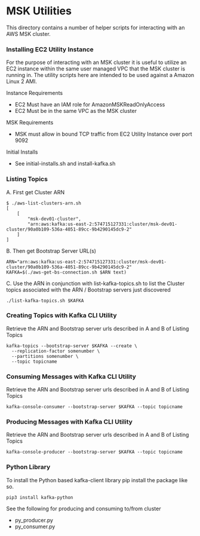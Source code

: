 # MSK Utilities

This directory contains a number of helper scripts for interacting with an AWS MSK cluster.

### Installing EC2 Utility Instance

For the purpose of interacting with an MSK cluster it is useful to utilize an EC2 instance within the same user managed VPC that
the MSK cluster is running in.  The utility scripts here are intended to be used against a Amazon Linux 2 AMI.

Instance Requirements

* EC2 Must have an IAM role for AmazonMSKReadOnlyAccess
* EC2 Must be in the same VPC as the MSK cluster

MSK Requirements

* MSK must allow in bound TCP traffic from EC2 Utility Instance over port 9092


Initial Installs

* See initial-installs.sh and install-kafka.sh

### Listing Topics

A. First get Cluster ARN

```
$ ./aws-list-clusters-arn.sh 
[
    [
        "msk-dev01-cluster", 
        "arn:aws:kafka:us-east-2:574715127331:cluster/msk-dev01-cluster/90a0b109-536a-4051-89cc-9b4290145dc9-2"
    ]
]
```

B. Then get Bootstrap Server URL(s)

```
ARN="arn:aws:kafka:us-east-2:574715127331:cluster/msk-dev01-cluster/90a0b109-536a-4051-89cc-9b4290145dc9-2"
KAFKA=$(./aws-get-bs-connection.sh $ARN text)
```

C. Use the ARN in conjunction with list-kafka-topics.sh to list the Cluster topics associated with the ARN / Bootstrap servers just discovered

```
./list-kafka-topics.sh $KAFKA
```

### Creating Topics with Kafka CLI Utility

Retrieve the ARN and Bootstrap server urls described in A and B of Listing Topics

```
kafka-topics --bootstrap-server $KAFKA --create \
  --replication-factor somenumber \
  --partitions somenumber \
  --topic topicname
```

### Consuming Messages with Kafka CLI Utility

Retrieve the ARN and Bootstrap server urls described in A and B of Listing Topics

```
kafka-console-consumer --bootstrap-server $KAFKA --topic topicname
```

### Producing Messages with Kafka CLI Utility

Retrieve the ARN and Bootstrap server urls described in A and B of Listing Topics

```
kafka-console-producer --bootstrap-server $KAFKA --topic topicname
```

### Python Library

To install the Python based kafka-client library pip install the package like so.

```
pip3 install kafka-python
```

See the following for producing and consuming to/from cluster

* py_producer.py
* py_consumer.py

